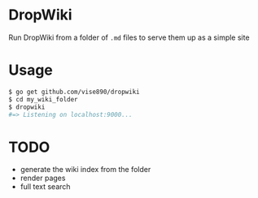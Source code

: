 # DropWiki

Run DropWiki from a folder of `.md` files to serve them up as a simple site

# Usage

```bash
$ go get github.com/vise890/dropwiki
$ cd my_wiki_folder
$ dropwiki
#=> Listening on localhost:9000...
```

# TODO
- generate the wiki index from the folder
- render pages
- full text search
